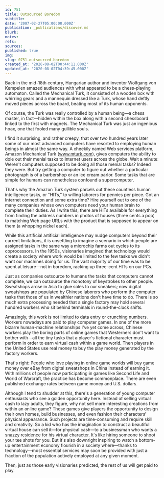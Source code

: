 ```yaml
---
id: 751
title: Outsourced Boredom
subtitle: 
date: '2007-02-27T05:00:00.000Z'
publication: _publications/discover.md
blurb: 
notes: 
refs: 
sources: 
published: true
img: 
slug: 0751-outsourced-boredom
created_at: '2020-08-02T00:44:11.000Z'
updated_at: '2020-08-02T04:39:45.000Z'
---
```

Back in the mid-18th century, Hungarian author and inventor Wolfgang von Kempelen amazed audiences with what appeared to be a chess-playing automaton. Called the Mechanical Turk, it consisted of a wooden box with whirring gears and a mannequin dressed like a Turk, whose hand deftly moved pieces across the board, beating most of its human opponents.

Of course, the Turk was really controlled by a human being—a chess master, in fact—hidden within the box along with a second chessboard linked to the first with magnets. The Mechanical Turk was just an ingenious hoax, one that fooled many gullible souls.

I find it surprising, and rather creepy, that over two hundred years later some of our most advanced computers have resorted to employing human beings in almost the same way. A cheekily named Web services platform, Amazon Mechanical Turk (www.mturk.com), gives computers the ability to dole out their menial tasks to Internet users across the globe. Wait a minute: Weren't computers supposed to be doing all those menial tasks? Indeed they were. But try getting a computer to figure out whether a particular photograph is of a barbershop or an ice cream parlor. Some tasks that are simple for humans can nonetheless confound a supercomputer.

That's why the Amazon Turk system parcels out these countless human intelligence tasks, or "HITs," to willing laborers for pennies per piece. Got an Internet connection and some extra time? Hire yourself out to one of the many companies whose own computers need your human brain to complete their duties. As I write this, there are HITs available for everything from finding the address numbers in photos of houses (three cents a pop) to matching Web page URLs with the product that is supposed to appear on them (a whopping nickel each).

While this artificial artificial intelligence may nudge computers beyond their current limitations, it is unsettling to imagine a scenario in which people are assigned tasks in the same way a microchip farms out cycles to its coprocessors. In the 1950s, visionaries imagined that technology would create a society where work would be limited to the few tasks we didn't want our machines doing for us. The vast majority of our time was to be spent at leisure—not in boredom, racking up three-cent HITs on our PCs.

Just as companies outsource to humans the tasks that computers cannot complete, we can outsource the monotony of keystrokes to other people. Sweatshops arose in Asia to glue soles to our sneakers; now digital sweatshops are populated by Chinese laborers who perform the computer tasks that those of us in wealthier nations don't have time to do. There is so much extra processing needed that a single factory may hold several hundred workers who sit behind terminals in round-the-clock shifts.

Amazingly, this work is not limited to data entry or crunching numbers. Workers nowadays are paid to play computer games. In one of the more bizarre human-machine relationships I've yet come across, Chinese workers play the boring parts of online games that Westerners don't want to bother with—all the tiny tasks that a player's fictional character must perform in order to earn virtual cash within a game world. Then players in the United States use real money to buy the play money generated by the factory workers.

That's right: People who love playing in online game worlds will buy game money over eBay from digital sweatshops in China instead of earning it. With millions of people now participating in games like Second Life and World of Warcraft, the practice has become commonplace. There are even published exchange rates between game money and U.S. dollars.

Although I tend to shudder at this, there's a generation of young computer enthusiasts who see a golden opportunity here. Instead of selling virtual cash to lazy adults, they figure, why not sell more interesting creations from within an online game? These games give players the opportunity to design their own homes, build businesses, and even fashion their characters' physical appearance. Such projects are time-consuming and require skill and creativity. So a kid who has the imagination to construct a beautiful virtual house can sell it—for physical cash—to a businessman who wants a snazzy residence for his virtual character. It's like hiring someone to shoot your tee shots for you. But it's also downright inspiring to watch a bottom-up entertainment economy flourish in a society where—thanks to technology—most essential services may soon be provided with just a fraction of the population actively employed at any given moment.

Then, just as those early visionaries predicted, the rest of us will get paid to play.
